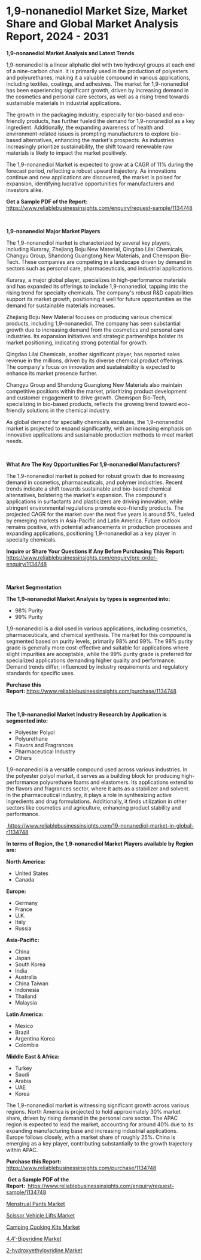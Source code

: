 <p><h1>1,9-nonanediol Market Size, Market Share and Global Market Analysis Report, 2024 - 2031</h1></p><p><strong>1,9-nonanediol Market Analysis and Latest Trends</strong></p>
<p><p>1,9-nonanediol is a linear aliphatic diol with two hydroxyl groups at each end of a nine-carbon chain. It is primarily used in the production of polyesters and polyurethanes, making it a valuable compound in various applications, including textiles, coatings, and adhesives. The market for 1,9-nonanediol has been experiencing significant growth, driven by increasing demand in the cosmetics and personal care sectors, as well as a rising trend towards sustainable materials in industrial applications.</p><p>The growth in the packaging industry, especially for bio-based and eco-friendly products, has further fueled the demand for 1,9-nonanediol as a key ingredient. Additionally, the expanding awareness of health and environment-related issues is prompting manufacturers to explore bio-based alternatives, enhancing the market's prospects. As industries increasingly prioritize sustainability, the shift toward renewable raw materials is likely to impact the market positively.</p><p>The 1,9-nonanediol Market is expected to grow at a CAGR of 11% during the forecast period, reflecting a robust upward trajectory. As innovations continue and new applications are discovered, the market is poised for expansion, identifying lucrative opportunities for manufacturers and investors alike.</p></p>
<p><strong>Get a Sample PDF of the Report:&nbsp;</strong> <a href="https://www.reliablebusinessinsights.com/enquiry/request-sample/1134748?utm_campaign=60&utm_medium=2&utm_source=Github&utm_content=ia&utm_term=18122024&utm_id=19-nonanediol">https://www.reliablebusinessinsights.com/enquiry/request-sample/1134748</a></p>
<p>&nbsp;</p>
<p><strong>1,9-nonanediol Major Market Players</strong></p>
<p><p>The 1,9-nonanediol market is characterized by several key players, including Kuraray, Zhejiang Boju New Material, Qingdao Lilai Chemicals, Changyu Group, Shandong Guangtong New Materials, and Chemspon Bio-Tech. These companies are competing in a landscape driven by demand in sectors such as personal care, pharmaceuticals, and industrial applications.</p><p>Kuraray, a major global player, specializes in high-performance materials and has expanded its offerings to include 1,9-nonanediol, tapping into the rising trend for specialty chemicals. The company's robust R&D capabilities support its market growth, positioning it well for future opportunities as the demand for sustainable materials increases.</p><p>Zhejiang Boju New Material focuses on producing various chemical products, including 1,9-nonanediol. The company has seen substantial growth due to increasing demand from the cosmetics and personal care industries. Its expansion initiatives and strategic partnerships bolster its market positioning, indicating strong potential for growth.</p><p>Qingdao Lilai Chemicals, another significant player, has reported sales revenue in the millions, driven by its diverse chemical product offerings. The company's focus on innovation and sustainability is expected to enhance its market presence further.</p><p>Changyu Group and Shandong Guangtong New Materials also maintain competitive positions within the market, prioritizing product development and customer engagement to drive growth. Chemspon Bio-Tech, specializing in bio-based products, reflects the growing trend toward eco-friendly solutions in the chemical industry.</p><p>As global demand for specialty chemicals escalates, the 1,9-nonanediol market is projected to expand significantly, with an increasing emphasis on innovative applications and sustainable production methods to meet market needs.</p></p>
<p>&nbsp;</p>
<p><strong>What Are The Key Opportunities For 1,9-nonanediol Manufacturers?</strong></p>
<p><p>The 1,9-nonanediol market is poised for robust growth due to increasing demand in cosmetics, pharmaceuticals, and polymer industries. Recent trends indicate a shift towards sustainable and bio-based chemical alternatives, bolstering the market's expansion. The compound's applications in surfactants and plasticizers are driving innovation, while stringent environmental regulations promote eco-friendly products. The projected CAGR for the market over the next five years is around 5%, fueled by emerging markets in Asia-Pacific and Latin America. Future outlook remains positive, with potential advancements in production processes and expanding applications, positioning 1,9-nonanediol as a key player in specialty chemicals.</p></p>
<p><strong>Inquire or Share Your Questions If Any Before Purchasing This Report:</strong> <a href="https://www.reliablebusinessinsights.com/enquiry/pre-order-enquiry/1134748?utm_campaign=60&utm_medium=2&utm_source=Github&utm_content=ia&utm_term=18122024&utm_id=19-nonanediol">https://www.reliablebusinessinsights.com/enquiry/pre-order-enquiry/1134748</a></p>
<p>&nbsp;</p>
<p><strong>Market Segmentation</strong></p>
<p><strong>The 1,9-nonanediol Market Analysis by types is segmented into:</strong></p>
<p><ul><li>98% Purity</li><li>99% Purity</li></ul></p>
<p><p>1,9-nonanediol is a diol used in various applications, including cosmetics, pharmaceuticals, and chemical synthesis. The market for this compound is segmented based on purity levels, primarily 98% and 99%. The 98% purity grade is generally more cost-effective and suitable for applications where slight impurities are acceptable, while the 99% purity grade is preferred for specialized applications demanding higher quality and performance. Demand trends differ, influenced by industry requirements and regulatory standards for specific uses.</p></p>
<p><strong>Purchase this Report:&nbsp;</strong><a href="https://www.reliablebusinessinsights.com/purchase/1134748?utm_campaign=60&utm_medium=2&utm_source=Github&utm_content=ia&utm_term=18122024&utm_id=19-nonanediol">https://www.reliablebusinessinsights.com/purchase/1134748</a></p>
<p>&nbsp;</p>
<p><strong>The 1,9-nonanediol Market Industry Research by Application is segmented into:</strong></p>
<p><ul><li>Polyester Polyol</li><li>Polyurethane</li><li>Flavors and Fragrances</li><li>Pharmaceutical Industry</li><li>Others</li></ul></p>
<p><p>1,9-nonanediol is a versatile compound used across various industries. In the polyester polyol market, it serves as a building block for producing high-performance polyurethane foams and elastomers. Its applications extend to the flavors and fragrances sector, where it acts as a stabilizer and solvent. In the pharmaceutical industry, it plays a role in synthesizing active ingredients and drug formulations. Additionally, it finds utilization in other sectors like cosmetics and agriculture, enhancing product stability and performance.</p></p>
<p><a href="https://www.reliablebusinessinsights.com/19-nonanediol-market-in-global-r1134748?utm_campaign=60&utm_medium=2&utm_source=Github&utm_content=ia&utm_term=18122024&utm_id=19-nonanediol">&nbsp;https://www.reliablebusinessinsights.com/19-nonanediol-market-in-global-r1134748</a></p>
<p><strong>In terms of Region, the 1,9-nonanediol Market Players available by Region are:</strong></p>
<p>
    <p> <strong> North America: </strong>
        <ul>
            <li>United States</li>
            <li>Canada</li>
        </ul>
        </p> 
    <p> <strong> Europe: </strong>
        <ul>
            <li>Germany</li>
            <li>France</li>
            <li>U.K.</li>
            <li>Italy</li>
            <li>Russia</li>
        </ul>
        </p> 
    <p> <strong> Asia-Pacific: </strong>
        <ul>
            <li>China</li>
            <li>Japan</li>
            <li>South Korea</li>
            <li>India</li>
            <li>Australia</li>
            <li>China Taiwan</li>
            <li>Indonesia</li>
            <li>Thailand</li>
            <li>Malaysia</li>
        </ul>
        </p> 
    <p> <strong> Latin America: </strong>
        <ul>
            <li>Mexico</li>
            <li>Brazil</li>
            <li>Argentina Korea</li>
            <li>Colombia</li>
        </ul>
        </p> 
    <p> <strong> Middle East & Africa: </strong>
        <ul>
            <li>Turkey</li>
            <li>Saudi</li>
            <li>Arabia</li>
            <li>UAE</li>
            <li>Korea</li>
        </ul>
    </p>
    </p>
<p><p>The 1,9-nonanediol market is witnessing significant growth across various regions. North America is projected to hold approximately 30% market share, driven by rising demand in the personal care sector. The APAC region is expected to lead the market, accounting for around 40% due to its expanding manufacturing base and increasing industrial applications. Europe follows closely, with a market share of roughly 25%. China is emerging as a key player, contributing substantially to the growth trajectory within APAC.</p></p>
<p><strong>Purchase this Report: </strong><a href="https://www.reliablebusinessinsights.com/purchase/1134748?utm_campaign=60&utm_medium=2&utm_source=Github&utm_content=ia&utm_term=18122024&utm_id=19-nonanediol">https://www.reliablebusinessinsights.com/purchase/1134748</a></p>
<p>&nbsp;<strong>Get a Sample PDF of the Report:&nbsp;&nbsp;</strong><a href="https://www.reliablebusinessinsights.com/enquiry/request-sample/1134748?utm_campaign=60&utm_medium=2&utm_source=Github&utm_content=ia&utm_term=18122024&utm_id=19-nonanediol">https://www.reliablebusinessinsights.com/enquiry/request-sample/1134748</a></p>
<p><strong></strong></p>
<p><p><a href="https://www.linkedin.com/pulse/menstrual-pants-market-growth-study-highlights-potential-projected-ohfre?utm_campaign=60&utm_medium=2&utm_source=Github&utm_content=ia&utm_term=18122024&utm_id=19-nonanediol">Menstrual Pants Market</a></p><p><a href="https://www.linkedin.com/pulse/future-outlook-scissor-vehicle-lifts-market-20242031-cagr-81-nfqof?utm_campaign=60&utm_medium=2&utm_source=Github&utm_content=ia&utm_term=18122024&utm_id=19-nonanediol">Scissor Vehicle Lifts Market</a></p><p><a href="https://www.linkedin.com/pulse/key-trends-driving-camping-cooking-kits-market-growth-lzyre?utm_campaign=60&utm_medium=2&utm_source=Github&utm_content=ia&utm_term=18122024&utm_id=19-nonanediol">Camping Cooking Kits Market</a></p><p><a href="https://github.com/NargisHussain432/Market-Research-Report-List-1/blob/main/44-bipyridine-market.md?utm_campaign=60&utm_medium=2&utm_source=Github&utm_content=ia&utm_term=18122024&utm_id=19-nonanediol">4,4′-Bipyridine Market</a></p><p><a href="https://github.com/FahadAhmed223/Market-Research-Report-List-1/blob/main/2-hydroxyethylpyridine-market.md?utm_campaign=60&utm_medium=2&utm_source=Github&utm_content=ia&utm_term=18122024&utm_id=19-nonanediol">2-hydroxyethylpyridine Market</a></p></p>